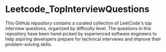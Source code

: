 # Leetcode_TopInterviewQuestions
This GitHub repository contains a curated collection of LeetCode's top interview questions, organized by difficulty level. The questions in this repository have been hand-picked by experienced software engineers to help aspiring developers prepare for technical interviews and improve their problem-solving skills.
